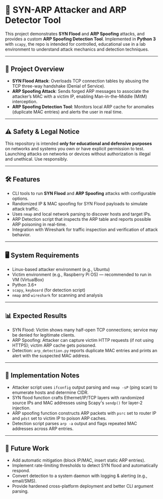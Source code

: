 # 🔐 SYN-ARP Attacker and ARP Detector Tool

This project demonstrates **SYN Flood** and **ARP Spoofing** attacks, and provides a custom **ARP Spoofing Detection Tool**. Implemented in **Python 3** with `scapy`, the repo is intended for controlled, educational use in a lab environment to understand attack mechanics and detection techniques.

---

## 📌 Project Overview
- **SYN Flood Attack**: Overloads TCP connection tables by abusing the TCP three-way handshake (Denial of Service).
- **ARP Spoofing Attack**: Sends forged ARP messages to associate the attacker’s MAC with a victim IP, enabling Man-in-the-Middle (MitM) interception.
- **ARP Spoofing Detection Tool**: Monitors local ARP cache for anomalies (duplicate MAC entries) and alerts the user in real time.

---

## ⚠️ Safety & Legal Notice
This repository is intended **only for educational and defensive purposes** on networks and systems you own or have explicit permission to test. Launching attacks on networks or devices without authorization is illegal and unethical. Use responsibly.

---

## 🛠️ Features
- CLI tools to run **SYN Flood** and **ARP Spoofing** attacks with configurable options.
- Randomized IP & MAC spoofing for SYN Flood payloads to simulate attack traffic.
- Uses `nmap` and local network parsing to discover hosts and target IPs.
- ARP Detection script that inspects the ARP table and reports possible ARP poisoning in real-time.
- Integration with Wireshark for traffic inspection and verification of attack behavior.

---

## 🖥️ System Requirements
- Linux-based attacker environment (e.g., Ubuntu)
- Victim environment (e.g., Raspberry Pi OS) — recommended to run in VM (VirtualBox)
- Python 3.6+
- `scapy`, `keyboard` (for detection script)
- `nmap` and `wireshark` for scanning and analysis

---

## 📊 Expected Results
- SYN Flood: Victim shows many half-open TCP connections; service may be denied for legitimate clients.
- ARP Spoofing: Attacker can capture victim HTTP requests (if not using HTTPS); victim ARP cache gets poisoned.
- Detection: `arp_detection.py` reports duplicate MAC entries and prints an alert with the suspected MAC address.

---

## 🔧 Implementation Notes
- Attacker script uses `ifconfig` output parsing and `nmap -sP` (ping scan) to enumerate hosts and determine CIDR.
- SYN flood function crafts Ethernet/IP/TCP layers with randomized source IPs and MAC addresses using Scapy's `sendp()` for layer-2 injection.
- ARP spoofing function constructs ARP packets with `psrc` set to router IP and `pdst` set to victim IP to poison ARP caches.
- Detection script parses `arp -a` output and flags repeated MAC addresses across ARP entries.

---

## 🧩 Future Work
- Add automatic mitigation (block IP/MAC, insert static ARP entries).
- Implement rate-limiting thresholds to detect SYN flood and automatically respond.
- Convert detection to a system daemon with logging & alerting (e.g., email/SMS).
- Provide hardened cross-platform deployment and better CLI argument parsing.
